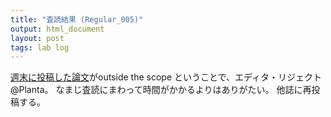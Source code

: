 ```yaml
---
title: "査読結果 (Regular_005)"
output: html_document
layout: post
tags: lab log
---
```


[週末に投稿した論文](https://keachmurakami.github.io/2017/07/27/pub_etr_model.html)がoutside the scope ということで、エディタ・リジェクト@Planta。
なまじ査読にまわって時間がかかるよりはありがたい。
他誌に再投稿する。
